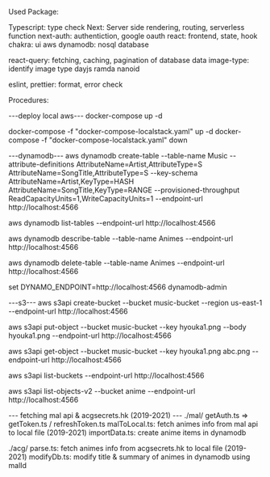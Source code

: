 Used Package:

Typescript: type check
Next: Server side rendering, routing, serverless function
next-auth: authentiction, google oauth
react: frontend, state, hook
chakra: ui
aws dynamodb: nosql database

react-query: fetching, caching, pagination of database data
image-type: identify image type
dayjs
ramda
nanoid

eslint, prettier: format, error check

Procedures:

---deploy local aws---
docker-compose up -d

docker-compose -f "docker-compose-localstack.yaml" up -d
docker-compose -f "docker-compose-localstack.yaml" down

---dynamodb---
aws dynamodb create-table --table-name Music --attribute-definitions AttributeName=Artist,AttributeType=S AttributeName=SongTitle,AttributeType=S --key-schema AttributeName=Artist,KeyType=HASH AttributeName=SongTitle,KeyType=RANGE --provisioned-throughput ReadCapacityUnits=1,WriteCapacityUnits=1  --endpoint-url http://localhost:4566

aws dynamodb list-tables --endpoint-url http://localhost:4566

aws dynamodb describe-table --table-name Animes  --endpoint-url http://localhost:4566

aws dynamodb delete-table --table-name Animes  --endpoint-url http://localhost:4566

set DYNAMO_ENDPOINT=http://localhost:4566
dynamodb-admin

---s3---
aws s3api create-bucket --bucket music-bucket --region us-east-1  --endpoint-url http://localhost:4566

aws s3api put-object --bucket music-bucket --key hyouka1.png --body hyouka1.png --endpoint-url http://localhost:4566

aws s3api get-object --bucket music-bucket --key hyouka1.png abc.png --endpoint-url http://localhost:4566

aws s3api list-buckets --endpoint-url http://localhost:4566

aws s3api list-objects-v2 --bucket anime --endpoint-url http://localhost:4566

--- fetching mal api & acgsecrets.hk (2019-2021) ---
./mal/
getAuth.ts => getToken.ts / refreshToken.ts
malToLocal.ts: fetch animes info from mal api to local file (2019-2021)
importData.ts: create anime items in dynamodb

./acg/
parse.ts: fetch animes info from acgsecrets.hk to local file (2019-2021)
modifyDb.ts: modify title & summary of animes in dynamodb using malId
